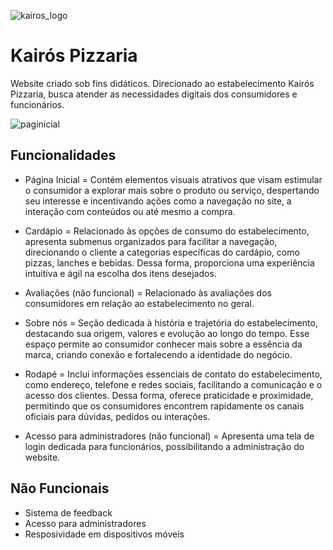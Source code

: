 
![kairos_logo](https://github.com/user-attachments/assets/db0f2a37-6fb3-4d18-82d4-9e062c8cf106)



# Kairós Pizzaria

Website criado sob fins didáticos.
Direcionado ao estabelecimento Kairós Pizzaria, busca atender as necessidades digitais dos consumidores e funcionários.


![paginicial](https://github.com/user-attachments/assets/9ac6a3bb-5cc9-4005-95d7-d8ef9461d072)

## Funcionalidades

- Página Inicial = Contém elementos visuais atrativos que visam estimular o consumidor a explorar mais sobre o produto ou serviço, despertando seu interesse e incentivando ações como a navegação no site, a interação com conteúdos ou até mesmo a compra.

- Cardápio = Relacionado às opções de consumo do estabelecimento, apresenta submenus organizados para facilitar a navegação, direcionando o cliente a categorias específicas do cardápio, como pizzas, lanches e bebidas. Dessa forma, proporciona uma experiência intuitiva e ágil na escolha dos itens desejados.

- Avaliações (não funcional) = Relacionado às avaliações dos consumidores em relação ao estabelecimento no geral.

- Sobre nós = Seção dedicada à história e trajetória do estabelecimento, destacando sua origem, valores e evolução ao longo do tempo. Esse espaço permite ao consumidor conhecer mais sobre a essência da marca, criando conexão e fortalecendo a identidade do negócio.

- Rodapé = Inclui informações essenciais de contato do estabelecimento, como endereço, telefone e redes sociais, facilitando a comunicação e o acesso dos clientes. Dessa forma, oferece praticidade e proximidade, permitindo que os consumidores encontrem rapidamente os canais oficiais para dúvidas, pedidos ou interações.

- Acesso para administradores (não funcional) = Apresenta uma tela de login dedicada para funcionários, possibilitando a administração do website.

## Não Funcionais

- Sistema de feedback
- Acesso para administradores
- Resposividade em dispositivos móveis
